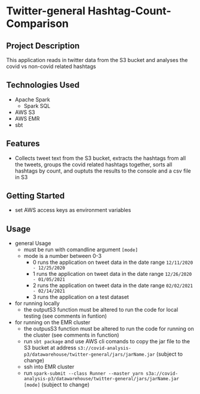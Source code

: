 # Twitter-general Hashtag-Count-Comparison

## Project Description

This application reads in twitter data from the S3 bucket and analyses the covid vs non-covid related hashtags

## Technologies Used

* Apache Spark
  * Spark SQL	
* AWS S3
* AWS EMR
* sbt


## Features

* Collects tweet text from the S3 bucket, extracts the hashtags from all the tweets, groups the covid related hashtags together, sorts all hashtags by count, and ouptuts the results to the console and a csv file in S3

## Getting Started
   

* set AWS access keys as environment variables

## Usage

* general Usage
    * must be run with comandline argument `[mode]`
    * mode is a number between 0-3
        * 0 runs the application on tweet data in the date range `12/11/2020 - 12/25/2020`
        * 1 runs the application on tweet data in the date range `12/26/2020 - 01/05/2021`
        * 2 runs the application on tweet data in the date range `02/02/2021 - 02/14/2021`
        * 3 runs the application on a test dataset
* for running locally
    * the outputS3 function must be altered to run the code for local testing (see comments in funtion)
* for running on the EMR cluster
    * the outpusS3 function must be altered to run the code for running on the cluster (see comments in function)
    * run `sbt package` and use AWS cli comands to copy the jar file to the S3 bucket at address `s3://covid-analysis-p3/datawarehouse/twitter-general/jars/jarName.jar` (subject to change)
    * ssh into EMR cluster
    * run `spark-submit --class Runner --master yarn s3a://covid-analysis-p3/datawarehouse/twitter-general/jars/jarName.jar [mode]` (subject to change)